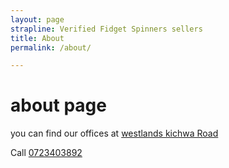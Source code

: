 ```yaml
---
layout: page
strapline: Verified Fidget Spinners sellers
title: About
permalink: /about/

---
```

# about page
you can find our offices at [westlands kichwa Road](https://github.com/cjumae/contact)

Call [0723403892](0723403892 )

